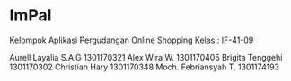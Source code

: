 # ImPal
Kelompok Aplikasi Pergudangan Online Shopping
Kelas : IF-41-09

Aurell Layalia S.A.G  1301170321
Alex Wira W.          1301170405
Brigita Tenggehi      1301170302
Christian Hary        1301170348
Moch. Febriansyah T.  1301174193
